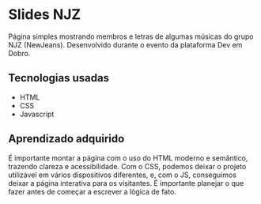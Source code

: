 # Slides NJZ
Página simples mostrando membros e letras de algumas músicas do grupo NJZ (NewJeans). Desenvolvido durante o evento da plataforma Dev em Dobro.

## Tecnologias usadas
- HTML
- CSS
- Javascript

## Aprendizado adquirido
É importante montar a página com o uso do HTML moderno e semântico, trazendo clareza e acessibilidade. Com o CSS, podemos deixar o projeto utilizável em vários dispositivos diferentes, e, com o JS, conseguimos deixar a página interativa para os visitantes. É importante planejar o que fazer antes de começar a escrever a lógica de fato.